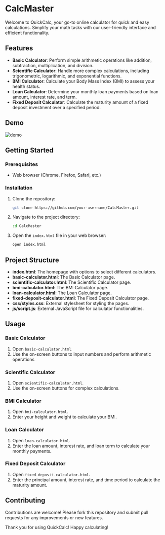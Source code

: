 # CalcMaster

Welcome to QuickCalc, your go-to online calculator for quick and easy calculations. Simplify your math tasks with our user-friendly interface and efficient functionality.

## Features

- **Basic Calculator**: Perform simple arithmetic operations like addition, subtraction, multiplication, and division.
- **Scientific Calculator**: Handle more complex calculations, including trigonometric, logarithmic, and exponential functions.
- **BMI Calculator**: Calculate your Body Mass Index (BMI) to assess your health status.
- **Loan Calculator**: Determine your monthly loan payments based on loan amount, interest rate, and term.
- **Fixed Deposit Calculator**: Calculate the maturity amount of a fixed deposit investment over a specified period.

## Demo

![demo](https://github.com/TharukaSenevirathne/Calculator/assets/149087555/98e5731d-99b9-4b3d-8d8f-780d2bbd6bf2)

## Getting Started

### Prerequisites

- Web browser (Chrome, Firefox, Safari, etc.)

### Installation

1. Clone the repository:
    ```bash
    git clone https://github.com/your-username/CalcMaster.git
    ```

2. Navigate to the project directory:
    ```bash
    cd CalcMaster
    ```

3. Open the `index.html` file in your web browser:
    ```bash
    open index.html
    ```

## Project Structure

- **index.html**: The homepage with options to select different calculators.
- **basic-calculator.html**: The Basic Calculator page.
- **scientific-calculator.html**: The Scientific Calculator page.
- **bmi-calculator.html**: The BMI Calculator page.
- **loan-calculator.html**: The Loan Calculator page.
- **fixed-deposit-calculator.html**: The Fixed Deposit Calculator page.
- **css/styles.css**: External stylesheet for styling the pages.
- **js/script.js**: External JavaScript file for calculator functionalities.

## Usage

### Basic Calculator

1. Open `basic-calculator.html`.
2. Use the on-screen buttons to input numbers and perform arithmetic operations.

### Scientific Calculator

1. Open `scientific-calculator.html`.
2. Use the on-screen buttons for complex calculations.

### BMI Calculator

1. Open `bmi-calculator.html`.
2. Enter your height and weight to calculate your BMI.

### Loan Calculator

1. Open `loan-calculator.html`.
2. Enter the loan amount, interest rate, and loan term to calculate your monthly payments.

### Fixed Deposit Calculator

1. Open `fixed-deposit-calculator.html`.
2. Enter the principal amount, interest rate, and time period to calculate the maturity amount.

## Contributing

Contributions are welcome! Please fork this repository and submit pull requests for any improvements or new features.


Thank you for using QuickCalc! Happy calculating!

